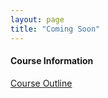 ```yaml
---
layout: page
title: "Coming Soon"
---
```


#### Course Information

[Course Outline](/courses/coming-soon/glorp.jpg)